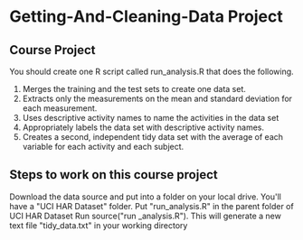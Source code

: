 # Getting-And-Cleaning-Data Project
## Course Project
You should create one R script called run_analysis.R that does the following.

1. Merges the training and the test sets to create one data set.
2. Extracts only the measurements on the mean and standard deviation for each measurement.
3. Uses descriptive activity names to name the activities in the data set
4. Appropriately labels the data set with descriptive activity names.
5. Creates a second, independent tidy data set with the average of each variable for each activity and each subject.

## Steps to work on this course project

Download the data source and put into a folder on your local drive. You'll have a "UCI HAR Dataset" folder.
Put "run_analysis.R" in the parent folder of UCI HAR Dataset
Run source("run _analysis.R").  This will generate a new text file "tidy_data.txt" in your working directory
